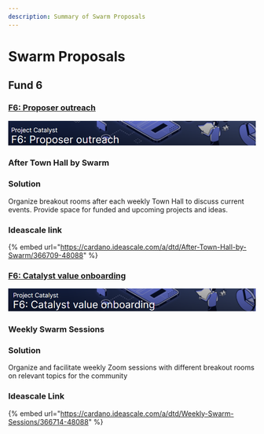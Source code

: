 ```yaml
---
description: Summary of Swarm Proposals
---
```


# Swarm Proposals

## Fund 6

### &#x20;[F6: Proposer outreach](https://cardano.ideascale.com/a/campaign-home/26105)

![](.gitbook/assets/2021-08-30-20-.png)

### After Town Hall by Swarm

### Solution

Organize breakout rooms after each weekly Town Hall to discuss current events. Provide space for funded and upcoming projects and ideas.

### Ideascale link

{% embed url="https://cardano.ideascale.com/a/dtd/After-Town-Hall-by-Swarm/366709-48088" %}

### &#x20;[F6: Catalyst value onboarding](https://cardano.ideascale.com/a/campaign-home/26106)

![](.gitbook/assets/2021-08-30-21-.png)

### Weekly Swarm Sessions

### Solution

Organize and facilitate weekly Zoom sessions with different breakout rooms on relevant topics for the community

### Ideascale Link

{% embed url="https://cardano.ideascale.com/a/dtd/Weekly-Swarm-Sessions/366714-48088" %}



